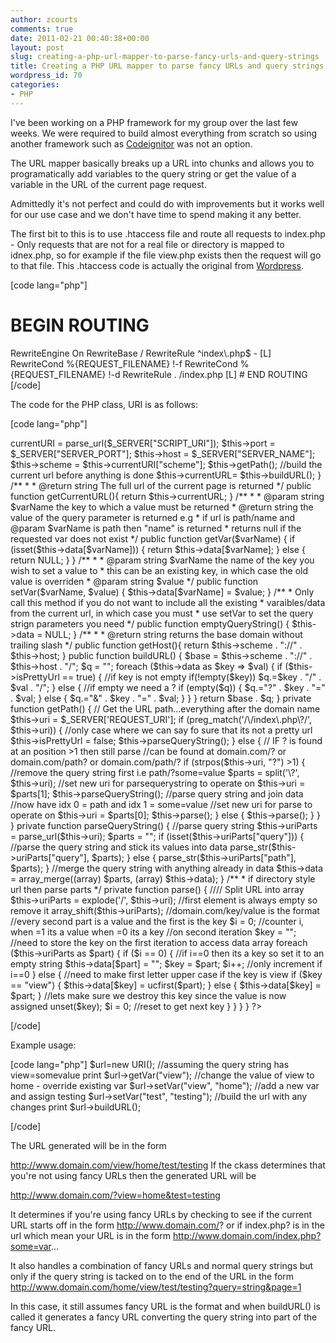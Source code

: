 ```yaml
---
author: zcourts
comments: true
date: 2011-02-21 00:40:38+00:00
layout: post
slug: creating-a-php-url-mapper-to-parse-fancy-urls-and-query-strings
title: Creating a PHP URL mapper to parse fancy URLs and query strings
wordpress_id: 70
categories:
- PHP
---
```


I've been working on a PHP framework for my group over the last few weeks. We were required to build almost everything from scratch so using another framework such as [Codeignitor](http://www.codeignitor.com) was not an option.

The URL mapper basically breaks up a URL into chunks and allows you to programatically add variables to the query string or get the value of a variable in the URL of the current page request.

Admittedly it's not perfect and could do with improvements but it works well for our use case and we don't have time to spend making it any better.

The first bit to this is to use .htaccess file and route all requests to index.php - Only requests that are not for a real file or directory is mapped to idnex.php, so for example if the file view.php exists then the request will go to that file. This .htaccess code is actually the original from [Wordpress](http://www.wordpress.org).

[code lang="php"]
# BEGIN ROUTING
<IfModule mod_rewrite.c>
RewriteEngine On
RewriteBase /
RewriteRule ^index\.php$ - [L]
RewriteCond %{REQUEST_FILENAME} !-f
RewriteCond %{REQUEST_FILENAME} !-d
RewriteRule . /index.php [L]
</IfModule>
# END ROUTING
[/code]

The code for the PHP class, URI is as follows:

[code lang="php"]
<?php

class URI {

    private $uri;
    private $uriParts = array();
    private $data;
    private $isPrettyUrl = true;
    private $currentURI;
    private $currentURL;
    private $scheme;
    private $host;
    private $port;
    private $user;
    private $pass;
    private $path;
    private $query;
    private $fragment;

    public function __construct() {
        $this->currentURI = parse_url($_SERVER["SCRIPT_URI"]);
        $this->port = $_SERVER["SERVER_PORT"];
        $this->host = $_SERVER["SERVER_NAME"];
        $this->scheme = $this->currentURI["scheme"];
        $this->getPath();
        //build the current url before anything is done
        $this->currentURL= $this->buildURL();

    }
    /**
     *
     * @return string The full url  of the current page is returned
     */
    public function getCurrentURL(){
        return $this->currentURL;
    }
    /**
     *
     * @param string $varName the key to which a value must be returned
     * @return string the value of the query parameter is returned e.g
     * if url is path/name and @param $varName is path then "name" is returned
     * returns null if the requested var does not exist
     */
    public function getVar($varName) {
        if (isset($this->data[$varName])) {
            return $this->data[$varName];
        } else {
            return NULL;
        }
    }

    /**
     *
     * @param string $varName the name of the key you wish to set a value to
     * this can be an existing key, in which case the old value is overriden
     * @param string $value
     */
    public function setVar($varName, $value) {
        $this->data[$varName] = $value;
    }

    /**
     * Only call this method if you do not want to include all the existing
     * varaibles/data from the current url, in which case you must
     * use setVar to set the query strign parameters you need
     */
    public function emptyQueryString() {
        $this->data = NULL;
    }
    /**
     *
     * @return string returns the base domain without trailing slash
     */
    public function getHost(){
        return $this->scheme . "://" . $this->host;
    }
    public function buildURL() {
        $base = $this->scheme . "://" . $this->host . "/";
        $q = "";
        foreach ($this->data as $key => $val) {
            if ($this->isPrettyUrl == true) {
                //if key is not empty
                if(!empty($key))
                $q.=$key . "/" . $val . "/";
            } else {
                //if empty we need a ?
                if (empty($q)) {
                    $q.="?" . $key . "=" . $val;
                } else {
                    $q.="&" . $key . "=" . $val;
                }
            }
        }
        return $base . $q;
    }

    private function getPath() {
        // Get the URL path...everything after the domain name
        $this->uri = $_SERVER['REQUEST_URI'];
        if (preg_match('/\/index\.php\?/', $this->uri)) {
            //only case where we can say fo sure that its not a pretty url
            $this->isPrettyUrl = false;
            $this->parseQueryString();
        } else {
            // IF ? is found at an position >1 then still parse
            //can be found at domain.com/? or domain.com/path? or domain.com/path/?
            if (strpos($this->uri, "?") >1) {
                //remove the query string first i.e path/?some=value
                $parts = split('\?', $this->uri);

                //set new uri for parsequerystring to operate on
                $this->uri = $parts[1];
                $this->parseQueryString(); //parse query string and join data

                //now have idx 0 = path and idx 1 = some=value
                //set new uri for parse to operate on
                $this->uri = $parts[0];
                $this->parse();

            } else {
                $this->parse();
            }
        }
    }

    private function parseQueryString() {
        //parse query string
        $this->uriParts = parse_url($this->uri);
        $parts = "";
        if (isset($this->uriParts["query"])) {
            //parse the query string and stick its values into data
            parse_str($this->uriParts["query"], $parts);
        } else {
            parse_str($this->uriParts["path"], $parts);
        }
        //merge the query string with anything already in data
        $this->data = array_merge((array) $parts, (array) $this->data);
    }

    /**
     * if directory style url then parse parts
     */
    private function parse() {
        //// Split URL into array
        $this->uriParts = explode('/', $this->uri);
        //first element is always empty so remove it
        array_shift($this->uriParts);
        //domain.com/key/value is the format
        //every second part is a value and the first is the key
        $i = 0; //counter i, when =1 its a value when =0 its a key
        //on second iteration
        $key = ""; //need to store the key on the first iteration to access data array
        foreach ($this->uriParts as $part) {
            if ($i == 0) {
                //if i==0 then its a key so set it to an empty string
                $this->data[$part] = "";
                $key = $part;
                $i++; //only increment if i==0
            } else {
                //need to make first letter upper case if the key is view
                if ($key == "view") {
                    $this->data[$key] = ucfirst($part);
                } else {
                    $this->data[$key] = $part;
                }
                //lets make sure we destroy this key since the value is now assigned
                unset($key);
                $i = 0; //reset to get next key
            }
        }
    }

}

?>

[/code]

Example usage:

[code lang="php"]
 $url=new URI();
//assuming the query string has view=somevalue
        print $url->getVar("view");
//change the value of view to home - override existing var
        $url->setVar("view", "home");
//add a new var and assign testing
        $url->setVar("test", "testing");
//build the url with any changes
    print $url->buildURL();

[/code]


The URL generated will be in the form

http://www.domain.com/view/home/test/testing
If the ckass determines that you're not using fancy URLs then the generated URL will be

http://www.domain.com/?view=home&test=testing

It determines if you're using fancy URLs by checking to see if the current URL starts off in the form http://www.domain.com/? or if index.php? is in the url which mean your URL is in the form http://www.domain.com/index.php?some=var...

It also handles a combination of fancy URLs and normal query strings but only if the query string is tacked on to the end of the URL in the form
http://www.domain.com/home/view/test/testing?query=string&page=1

In this case, it still assumes fancy URL is the format and when buildURL() is called it generates a fancy URL converting the query string into part of the fancy URL.
